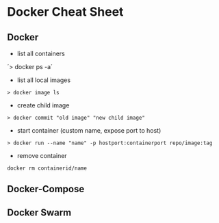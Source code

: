 # Docker Cheat Sheet

## Docker
- list all containers

´> docker ps -a´

- list all local images

`> docker image ls`

- create child image 

`> docker commit "old image" "new child image"`

- start container (custom name, expose port to host)

`> docker run --name "name" -p hostport:containerport repo/image:tag`

- remove container

`docker rm containerid/name`

## Docker-Compose


## Docker Swarm